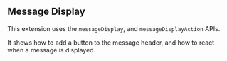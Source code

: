 ## Message Display

This extension uses the `messageDisplay`, and `messageDisplayAction` APIs.

It shows how to add a button to the message header, and how to react when a message is displayed.
